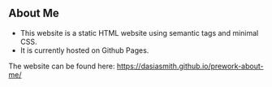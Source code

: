 ## About Me 

* This website is a static HTML website using semantic tags and minimal CSS. 
* It is currently hosted on Github Pages.

The website can be found here: https://dasiasmith.github.io/prework-about-me/
